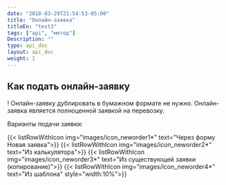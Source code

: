 ```yaml
---
date: "2018-03-29T21:54:53-05:00"
title: "Онлайн-заявка"
titleEn: "test3"
tags: ["api", "метод"]
Description: ""
type: api_doc
layout: api_doc
weight: 1
---
```


## Как подать онлайн-заявку

! Онлайн-заявку дублировать в бумажном формате не нужно. 
Онлайн-заявка является полноценной заявкой на перевозку.

Варианты подачи заявки:

{{< listRowWithIcon img="images/icon_neworder1*" text="Через форму Новая заявка">}}
{{< listRowWithIcon img="images/icon_neworder2*" text="Из калькулятора">}}
{{< listRowWithIcon img="images/icon_neworder3*" text="Из существующей заявки (копирование)">}}
{{< listRowWithIcon img="images/icon_neworder4*" text="Из шаблона"  style="width:10%">}}

